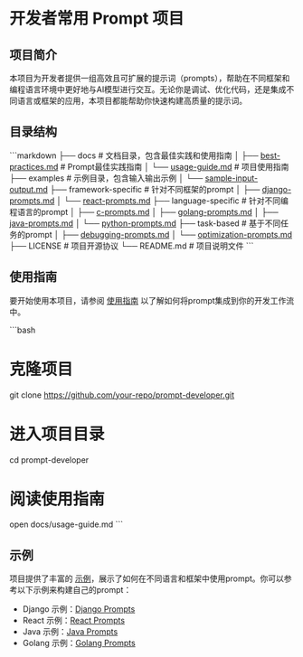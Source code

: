 
# 开发者常用 Prompt 项目

## 项目简介
本项目为开发者提供一组高效且可扩展的提示词（prompts），帮助在不同框架和编程语言环境中更好地与AI模型进行交互。无论你是调试、优化代码，还是集成不同语言或框架的应用，本项目都能帮助你快速构建高质量的提示词。

## 目录结构

\`\`\`markdown
├── docs                    # 文档目录，包含最佳实践和使用指南
│   ├── [best-practices.md](docs/best-practices.md)    # Prompt最佳实践指南
│   └── [usage-guide.md](docs/usage-guide.md)       # 项目使用指南
├── examples                 # 示例目录，包含输入输出示例
│   └── [sample-input-output.md](examples/sample-input-output.md)
├── framework-specific       # 针对不同框架的prompt
│   ├── [django-prompts.md](framework-specific/django-prompts.md)
│   └── [react-prompts.md](framework-specific/react-prompts.md)
├── language-specific        # 针对不同编程语言的prompt
│   ├── [c-prompts.md](language-specific/c-prompts.md)
│   ├── [golang-prompts.md](language-specific/golang-prompts.md)
│   ├── [java-prompts.md](language-specific/java-prompts.md)
│   └── [python-prompts.md](language-specific/python-prompts.md)
├── task-based               # 基于不同任务的prompt
│   ├── [debugging-prompts.md](task-based/debugging-prompts.md)
│   └── [optimization-prompts.md](task-based/optimization-prompts.md)
├── LICENSE                  # 项目开源协议
└── README.md                # 项目说明文件
\`\`\`

## 使用指南
要开始使用本项目，请参阅 [使用指南](docs/usage-guide.md) 以了解如何将prompt集成到你的开发工作流中。

\`\`\`bash
# 克隆项目
git clone https://github.com/your-repo/prompt-developer.git

# 进入项目目录
cd prompt-developer

# 阅读使用指南
open docs/usage-guide.md
\`\`\`

## 示例
项目提供了丰富的 [示例](examples/sample-input-output.md)，展示了如何在不同语言和框架中使用prompt。你可以参考以下示例来构建自己的prompt：

- Django 示例：[Django Prompts](framework-specific/django-prompts.md)
- React 示例：[React Prompts](framework-specific/react-prompts.md)
- Java 示例：[Java Prompts](language-specific/java-prompts.md)
- Golang 示例：[Golang Prompts](language-specific/golang-prompts.md)


